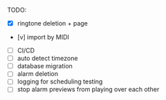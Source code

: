 TODO:
- [x] ringtone deletion + page
- [v] import by MIDI
- [ ] CI/CD
- [ ] auto detect timezone
- [ ] database migration
- [ ] alarm deletion
- [ ] logging for scheduling testing
- [ ] stop alarm previews from playing over each other 
